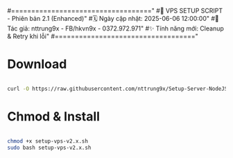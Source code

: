 #==================================="
#🚀 VPS SETUP SCRIPT - Phiên bản 2.1 (Enhanced)"
#🗓️ Ngày cập nhật: 2025-06-06 12:00:00"
#👤 Tác giả: nttrung9x - FB/hkvn9x - 0372.972.971"
#✨ Tính năng mới: Cleanup & Retry khi lỗi"
#==================================="

# Download 
```bash

curl -O https://raw.githubusercontent.com/nttrung9x/Setup-Server-NodeJS-MongoDB-VPS-Ubuntu-22.04-LTS/refs/heads/main/setup-vps-v2.x.sh

```

# Chmod & Install 
```bash

chmod +x setup-vps-v2.x.sh
sudo bash setup-vps-v2.x.sh

```



